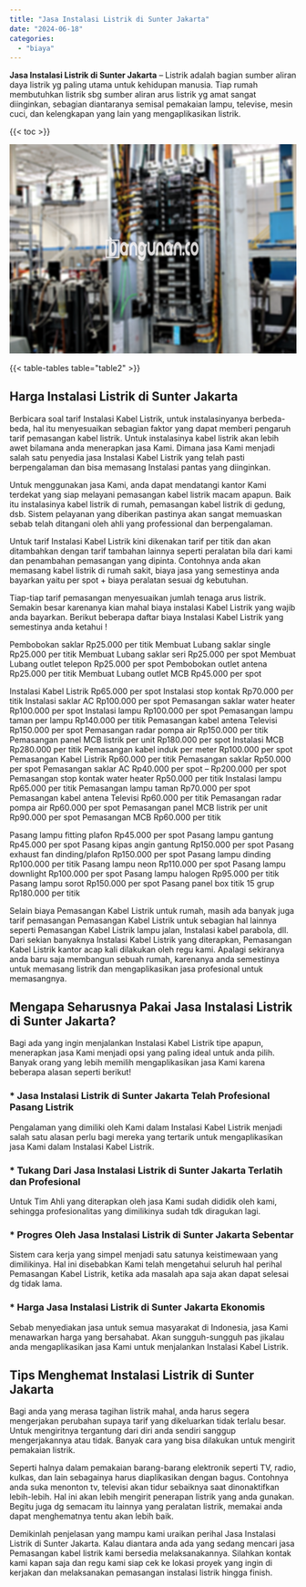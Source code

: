 ```yaml
---
title: "Jasa Instalasi Listrik di Sunter Jakarta"
date: "2024-06-18"
categories: 
  - "biaya"
---
```


**Jasa Instalasi Listrik di Sunter Jakarta** – Listrik adalah bagian sumber aliran daya listrik yg paling utama untuk kehidupan manusia. Tiap rumah membutuhkan listrik sbg sumber aliran arus listrik yg amat sangat diinginkan, sebagian diantaranya semisal pemakaian lampu, televise, mesin cuci, dan kelengkapan yang lain yang mengaplikasikan listrik.

{{< toc >}}

![Jasa Instalasi Listrik di Sunter Jakarta](/images/instalasi-listrik-murah28.png)

{{< table-tables table="table2" >}}

## Harga Instalasi Listrik di Sunter Jakarta

Berbicara soal tarif Instalasi Kabel Listrik, untuk instalasinyanya berbeda-beda, hal itu menyesuaikan sebagian faktor yang dapat memberi pengaruh tarif pemasangan kabel listrik. Untuk instalasinya kabel listrik akan lebih awet bilamana anda menerapkan jasa Kami. Dimana jasa Kami menjadi salah satu penyedia jasa Instalasi Kabel Listrik yang telah pasti berpengalaman dan bisa memasang Instalasi pantas yang diinginkan.

Untuk menggunakan jasa Kami, anda dapat mendatangi kantor Kami terdekat yang siap melayani pemasangan kabel listrik macam apapun. Baik itu instalasinya kabel listrik di rumah, pemasangan kabel listrik di gedung, dsb. Sistem pelayanan yang diberikan pastinya akan sangat memuaskan sebab telah ditangani oleh ahli yang professional dan berpengalaman.

Untuk tarif Instalasi Kabel Listrik kini dikenakan tarif per titik dan akan ditambahkan dengan tarif tambahan lainnya seperti peralatan bila dari kami dan penambahan pemasangan yang dipinta. Contohnya anda akan memasang kabel listrik di rumah sakit, biaya jasa yang semestinya anda bayarkan yaitu per spot + biaya peralatan sesuai dg kebutuhan.

Tiap-tiap tarif pemasangan menyesuaikan jumlah tenaga arus listrik. Semakin besar karenanya kian mahal biaya instalasi Kabel Listrik yang wajib anda bayarkan. Berikut beberapa daftar biaya Instalasi Kabel Listrik yang semestinya anda ketahui !

Pembobokan saklar Rp25.000 per titik Membuat Lubang saklar single Rp25.000 per titik Membuat Lubang saklar seri Rp25.000 per spot Membuat Lubang outlet telepon Rp25.000 per spot Pembobokan outlet antena Rp25.000 per titik Membuat Lubang outlet MCB Rp45.000 per spot

Instalasi Kabel Listrik Rp65.000 per spot Instalasi stop kontak Rp70.000 per titik Instalasi saklar AC Rp100.000 per spot Pemasangan saklar water heater Rp100.000 per spot Instalasi lampu Rp100.000 per spot Pemasangan lampu taman per lampu Rp140.000 per titik Pemasangan kabel antena Televisi Rp150.000 per spot Pemasangan radar pompa air Rp150.000 per titik Pemasangan panel MCB listrik per unit Rp180.000 per spot Instalasi MCB Rp280.000 per titik Pemasangan kabel induk per meter Rp100.000 per spot Pemasangan Kabel Listrik Rp60.000 per titik Pemasangan saklar Rp50.000 per spot Pemasangan saklar AC Rp40.000 per spot – Rp200.000 per spot Pemasangan stop kontak water heater Rp50.000 per titik Instalasi lampu Rp65.000 per titik Pemasangan lampu taman Rp70.000 per spot Pemasangan kabel antena Televisi Rp60.000 per titik Pemasangan radar pompa air Rp60.000 per spot Pemasangan panel MCB listrik per unit Rp90.000 per spot Pemasangan MCB Rp60.000 per titik

Pasang lampu fitting plafon Rp45.000 per spot Pasang lampu gantung Rp45.000 per spot Pasang kipas angin gantung Rp150.000 per spot Pasang exhaust fan dinding/plafon Rp150.000 per spot Pasang lampu dinding Rp100.000 per titik Pasang lampu neon Rp110.000 per spot Pasang lampu downlight Rp100.000 per spot Pasang lampu halogen Rp95.000 per titik Pasang lampu sorot Rp150.000 per spot Pasang panel box titik 15 grup Rp180.000 per titik

Selain biaya Pemasangan Kabel Listrik untuk rumah, masih ada banyak juga tarif pemasangan Pemasangan Kabel Listrik untuk sebagian hal lainnya seperti Pemasangan Kabel Listrik lampu jalan, Instalasi kabel parabola, dll. Dari sekian banyaknya Instalasi Kabel Listrik yang diterapkan, Pemasangan Kabel Listrik kantor acap kali dilakukan oleh regu kami. Apalagi sekiranya anda baru saja membangun sebuah rumah, karenanya anda semestinya untuk memasang listrik dan mengaplikasikan jasa profesional untuk memasangnya.

## Mengapa Seharusnya Pakai Jasa Instalasi Listrik di Sunter Jakarta?

Bagi ada yang ingin menjalankan Instalasi Kabel Listrik tipe apapun, menerapkan jasa Kami menjadi opsi yang paling ideal untuk anda pilih. Banyak orang yang lebih memilih mengaplikasikan jasa Kami karena beberapa alasan seperti berikut!

### \* Jasa Instalasi Listrik di Sunter Jakarta Telah Profesional Pasang Listrik

Pengalaman yang dimiliki oleh Kami dalam Instalasi Kabel Listrik menjadi salah satu alasan perlu bagi mereka yang tertarik untuk mengaplikasikan jasa Kami dalam Instalasi Kabel Listrik.

### \* Tukang Dari Jasa Instalasi Listrik di Sunter Jakarta Terlatih dan Profesional

Untuk Tim Ahli yang diterapkan oleh jasa Kami sudah dididik oleh kami, sehingga profesionalitas yang dimilikinya sudah tdk diragukan lagi.

### \* Progres Oleh Jasa Instalasi Listrik di Sunter Jakarta Sebentar

Sistem cara kerja yang simpel menjadi satu satunya keistimewaan yang dimilikinya. Hal ini disebabkan Kami telah mengetahui seluruh hal perihal Pemasangan Kabel Listrik, ketika ada masalah apa saja akan dapat selesai dg tidak lama.

### \* Harga Jasa Instalasi Listrik di Sunter Jakarta Ekonomis

Sebab menyediakan jasa untuk semua masyarakat di Indonesia, jasa Kami menawarkan harga yang bersahabat. Akan sungguh-sungguh pas jikalau anda mengaplikasikan jasa Kami untuk menjalankan Instalasi Kabel Listrik.

## Tips Menghemat Instalasi Listrik di Sunter Jakarta


Bagi anda yang merasa tagihan listrik mahal, anda harus segera mengerjakan perubahan supaya tarif yang dikeluarkan tidak terlalu besar. Untuk mengiritnya tergantung dari diri anda sendiri sanggup mengerjakannya atau tidak. Banyak cara yang bisa dilakukan untuk mengirit pemakaian listrik.

Seperti halnya dalam pemakaian barang-barang elektronik seperti TV, radio, kulkas, dan lain sebagainya harus diaplikasikan dengan bagus. Contohnya anda suka menonton tv, televisi akan tidur sebaiknya saat dinonaktifkan lebih-lebih. Hal ini akan lebih mengirit penerapan listrik yang anda gunakan. Begitu juga dg semacam itu lainnya yang peralatan listrik, memakai anda dapat menghematnya tentu akan lebih baik.

Demikinlah penjelasan yang mampu kami uraikan perihal Jasa Instalasi Listrik di Sunter Jakarta. Kalau diantara anda ada yang sedang mencari jasa Pemasangan kabel listrik kami bersedia melaksanakannya. Silahkan kontak kami kapan saja dan regu kami siap cek ke lokasi proyek yang ingin di kerjakan dan melaksanakan pemasangan instalasi listrik hingga finish.
